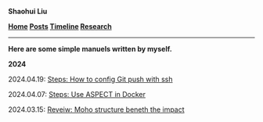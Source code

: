 **Shaohui Liu**

**[Home](index.html)    [Posts](posts.html)    [Timeline](timeline.html)    [Research](research.html)**

---

**Here are some simple manuels written by myself.**

**2024**

2024.04.19: [Steps: How to config Git push with ssh](./posts/how-to-config-Git-with-ssh.html)

2024.04.07: [Steps: Use ASPECT in Docker](./posts/how-to-use-ASPECT-in-docker.html)

2024.03.15: [Reveiw: Moho structure beneth the impact](./posts/Moho-structure-beneth-the-impact-craters.html)

